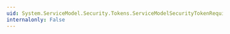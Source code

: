 ```yaml
---
uid: System.ServiceModel.Security.Tokens.ServiceModelSecurityTokenRequirement.SecurityAlgorithmSuiteProperty
internalonly: False
---
```

